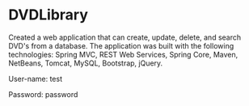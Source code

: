 # DVDLibrary

Created a web application that can create, update, delete, and search DVD's from a database. The application was built with the following technologies: Spring MVC, REST Web Services, Spring Core, Maven, NetBeans, Tomcat, MySQL, Bootstrap, jQuery.

User-name: test

Password: password
